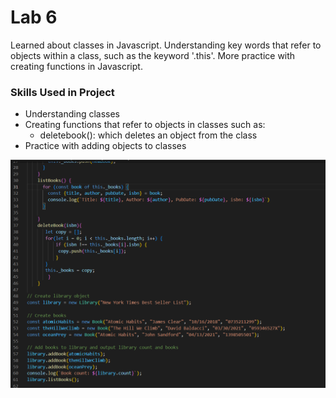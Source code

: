 # Lab 6

Learned about classes in Javascript. Understanding key words that refer to objects within a class, 
such as the keyword '.this'. More practice with creating functions in Javascript.


### Skills Used in Project
- Understanding classes
- Creating functions that refer to objects in classes such as:
    - deletebook(): which deletes an object from the class
- Practice with adding objects to classes

![im](images/bookclass.png)



